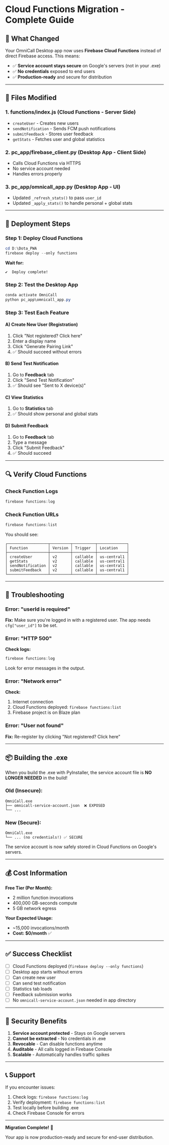 # Cloud Functions Migration - Complete Guide

## 🎯 What Changed

Your OmniCall Desktop app now uses **Firebase Cloud Functions** instead of direct Firebase access. This means:
- ✅ **Service account stays secure** on Google's servers (not in your .exe)
- ✅ **No credentials** exposed to end users
- ✅ **Production-ready** and secure for distribution

---

## 📁 Files Modified

### 1. **functions/index.js** (Cloud Functions - Server Side)
- `createUser` - Creates new users
- `sendNotification` - Sends FCM push notifications
- `submitFeedback` - Stores user feedback
- `getStats` - Fetches user and global statistics

### 2. **pc_app/firebase_client.py** (Desktop App - Client Side)
- Calls Cloud Functions via HTTPS
- No service account needed
- Handles errors properly

### 3. **pc_app/omnicall_app.py** (Desktop App - UI)
- Updated `_refresh_stats()` to pass `user_id`
- Updated `_apply_stats()` to handle personal + global stats

---

## 🚀 Deployment Steps

### Step 1: Deploy Cloud Functions
```powershell
cd D:\Dota_PWA
firebase deploy --only functions
```

**Wait for:**
```
✔  Deploy complete!
```

### Step 2: Test the Desktop App
```powershell
conda activate OmniCall
python pc_app\omnicall_app.py
```

### Step 3: Test Each Feature

#### A) Create New User (Registration)
1. Click "Not registered? Click here"
2. Enter a display name
3. Click "Generate Pairing Link"
4. ✅ Should succeed without errors

#### B) Send Test Notification
1. Go to **Feedback** tab
2. Click "Send Test Notification"
3. ✅ Should see "Sent to X device(s)"

#### C) View Statistics
1. Go to **Statistics** tab
2. ✅ Should show personal and global stats

#### D) Submit Feedback
1. Go to **Feedback** tab
2. Type a message
3. Click "Submit Feedback"
4. ✅ Should succeed

---

## 🔍 Verify Cloud Functions

### Check Function Logs
```powershell
firebase functions:log
```

### Check Function URLs
```powershell
firebase functions:list
```

You should see:
```
┌──────────────────┬─────────┬──────────┬─────────────┐
│ Function         │ Version │ Trigger  │ Location    │
├──────────────────┼─────────┼──────────┼─────────────┤
│ createUser       │ v2      │ callable │ us-central1 │
│ getStats         │ v2      │ callable │ us-central1 │
│ sendNotification │ v2      │ callable │ us-central1 │
│ submitFeedback   │ v2      │ callable │ us-central1 │
└──────────────────┴─────────┴──────────┴─────────────┘
```

---

## 🐛 Troubleshooting

### Error: "userId is required"
**Fix:** Make sure you're logged in with a registered user. The app needs `cfg["user_id"]` to be set.

### Error: "HTTP 500"
**Check logs:**
```powershell
firebase functions:log
```
Look for error messages in the output.

### Error: "Network error"
**Check:**
1. Internet connection
2. Cloud Functions deployed: `firebase functions:list`
3. Firebase project is on Blaze plan

### Error: "User not found"
**Fix:** Re-register by clicking "Not registered? Click here"

---

## 📦 Building the .exe

When you build the .exe with PyInstaller, the service account file is **NO LONGER NEEDED** in the build!

### Old (Insecure):
```
OmniCall.exe
├── omnicall-service-account.json  ❌ EXPOSED
└── ...
```

### New (Secure):
```
OmniCall.exe
└── ... (no credentials!) ✅ SECURE
```

The service account is now safely stored in Cloud Functions on Google's servers.

---

## 💰 Cost Information

**Free Tier (Per Month):**
- 2 million function invocations
- 400,000 GB-seconds compute
- 5 GB network egress

**Your Expected Usage:**
- ~15,000 invocations/month
- **Cost: $0/month** ✅

---

## ✅ Success Checklist

- [ ] Cloud Functions deployed (`firebase deploy --only functions`)
- [ ] Desktop app starts without errors
- [ ] Can create new user
- [ ] Can send test notification
- [ ] Statistics tab loads
- [ ] Feedback submission works
- [ ] No `omnicall-service-account.json` needed in app directory

---

## 🔐 Security Benefits

1. **Service account protected** - Stays on Google servers
2. **Cannot be extracted** - No credentials in .exe
3. **Revocable** - Can disable functions anytime
4. **Auditable** - All calls logged in Firebase Console
5. **Scalable** - Automatically handles traffic spikes

---

## 📞 Support

If you encounter issues:
1. Check logs: `firebase functions:log`
2. Verify deployment: `firebase functions:list`
3. Test locally before building .exe
4. Check Firebase Console for errors

---

**Migration Complete!** 🎉

Your app is now production-ready and secure for end-user distribution.
